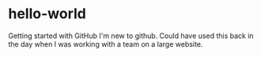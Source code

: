 # hello-world
Getting started with GitHub
I'm new to github. Could have used this back in the day when I was working with a team on a large website.
